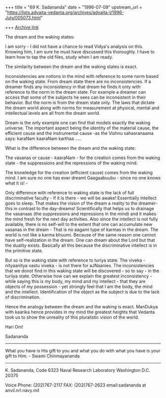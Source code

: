 +++
title = "69 K. Sadananda"
date = "1996-07-09"
upstream_url = "https://lists.advaita-vedanta.org/archives/advaita-l/1996-July/005073.html"

+++
[Archive link](https://lists.advaita-vedanta.org/archives/advaita-l/1996-July/005073.html)

The dream and the waking states:

I am sorry - I did not have a chance to read Vidya's analysis on this.  Knowing
him, I am sure he must have discussed this thoroughly.   I have to learn how to
tap the old files, study  when I am ready.

The similarity between the dream and the waking states is exact.

Inconsistencies are notions in the mind with reference to some norm based on the
waking state.  From dream state there are no inconsistencies. If a dreamer finds
any inconsistency in that dream he finds it only with reference to the norm in
the dream state.  For example a dreamer can access that some of the subjects he
sees can be inconsistent in their behavior.  But the norm is from the dream
state only.  The laws that dictate the dream world along with norms for
measurement at physical, mental and intellectual levels are all from the dream
world.

Dream is the only example one can find that models exactly the waking universe.
The important aspect being the identity of the material cause, the efficient
cause and the instrumental cause -as the Vishnu sahasranaama says: karaNam
kaaraNam karthaa .....

What is the difference between the dream and the waking state:

The vasanas or cause - kaaraNam - for the creation comes from the waking state -
the suppressions and the repressions of the waking mind.

The knowledge for the creation (efficient cause) comes from the waking mind.  I
am sure no one has ever dreamt Gaagaabuubu - since no one knows what it is! -

Only difference with reference to waking state is the lack of full
discriminative faculty - If it is there - we will be awake!   Essentially
intellect goes to sleep.  That makes the vision of the dream a reality to the
dreamer- this in contrast to the day-dreams!  Scientifically that helps us to
drainage the vasanaas (the suppressions and repressions in the mind) and it
makes the mind fresh for the next day activities.   Also since the intellect is
not fully available, there is no self-will to the extent that one can accumulate
new vasanas in the dream - That is no aagami type of karmas in the dream.   The
world is not like a karma bhuumi.  Because of the same reason one cannot have
self-realization in the dream.  One can dream about the Lord but that the
duality exists.   Basically all this because the discriminative intellect is in
the primitive state.

But so is the waking state with reference to turiya state.   The viveka -
nityaanitya vastu viveka - is not there for aJNaanies.  The inconsistencies that
we donot find in this waking state will be discovered - so to say - in the
turiiya state.  Otherwise how can we explain the greatest inconsistency - while
saying this is my body, my mind and my intellect - that they are objects of my
possession - yet strongly feel that I am the body, the mind and the intellect.
Identification of the object as the subject is due to the lack of
discrimination.

Hence the analogy between the dream and the waking is exact.   ManDukya with
kaarika hence provides in my mind the greatest heights that Vedanta took us to
show the unreality of this pluralistic vision of the world.

Hari Om!

Sadananda

*******************************************************************************
What you have is His gift to you and what you do with what you have is your gift
to Him. - Swami Chinmayananda
*******************************************************************************
K. Sadananda, Code 6323
Naval Research Laboratory
Washington D.C. 20375

Voice Phone: (202)767-2117
FAX: (202)767-2623
email:sadananda at anvil.nrl.navy.mil

